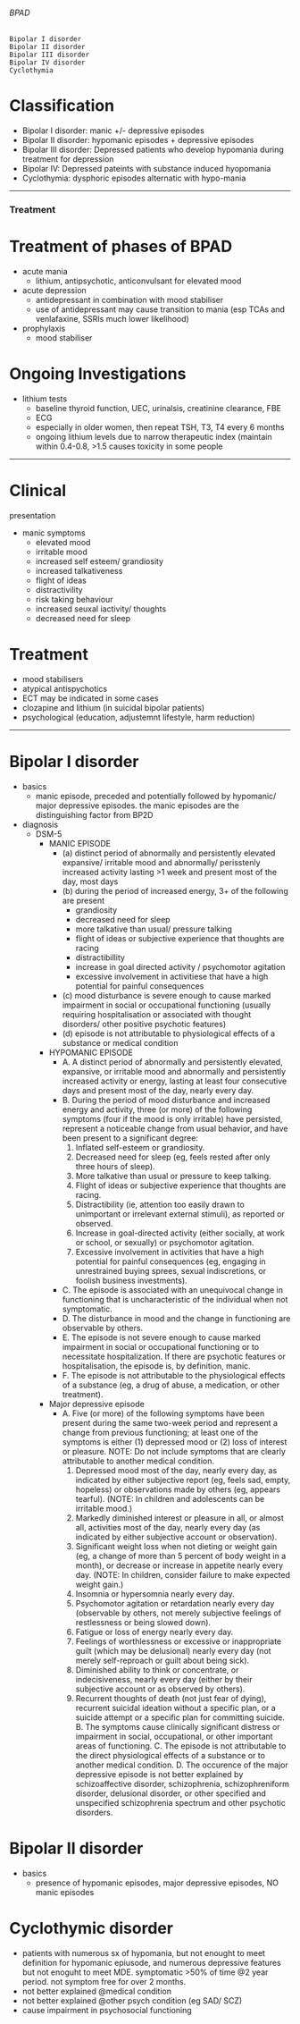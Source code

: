 ###### BPAD 
    Bipolar I disorder
    Bipolar II disorder
    Bipolar III disorder
    Bipolar IV disorder
    Cyclothymia

# Classification
- Bipolar I disorder: manic +/- depressive episodes
- Bipolar II disorder: hypomanic episodes + depressive episodes
- Bipolar III disorder: Depressed patients who develop hypomania during treatment for depression
- Bipolar IV: Depressed pateints with substance induced hyopomania
- Cyclothymia: dysphoric episodes alternatic with hypo-mania

------------------------------------------------------

### Treatment

# Treatment of phases of BPAD
- acute mania
    + lithium, antipsychotic, anticonvulsant for elevated mood
- acute depression
    + antidepressant in combination with mood stabiliser
    + use of antidepressant may cause transition to mania (esp TCAs and venlafaxine, SSRIs much lower likelihood)
- prophylaxis
    + mood stabiliser

# Ongoing Investigations
- lithium tests
    + baseline thyroid function, UEC, urinalsis, creatinine clearance, FBE
    + ECG
    + especially in older women, then repeat TSH, T3, T4 every 6 months
    + ongoing lithium levels due to narrow therapeutic index (maintain within 0.4-0.8, >1.5 causes toxicity in some people

-------------------------------------------------------


# Clinical
presentation
- manic symptoms
    + elevated mood
    + irritable mood
    + increased self esteem/ grandiosity
    + increased talkativeness
    + flight of ideas
    + distractivility
    + risk taking behaviour
    + increased seuxal iactivity/ thoughts
    + decreased need for sleep

# Treatment
- mood stabilisers
- atypical antispychotics
- ECT may be indicated in some cases
- clozapine and lithium (in suicidal bipolar patients)
- psychological (education, adjustemnt lifestyle, harm reduction)

-----------------------------------
# Bipolar I disorder
- basics
    + manic episode, preceded and potentially followed by hypomanic/ major depressive episodes. the manic episodes are the distinguishing factor from BP2D
- diagnosis
    + DSM-5 
        * MANIC EPISODE
            - (a) distinct period of abnormally and persistently elevated expansive/ irritable mood and abnormally/ perisstenly increased activity lasting >1 week and present most of the day, most days
            - (b) during the period of increased energy, 3+ of the following are present
                + grandiosity
                + decreased need for sleep
                + more talkative than usual/ pressure talking
                +  flight of ideas or subjective experience that thoughts are racing
                +  distractibillity
                +  increase in goal directed activity / psychomotor agitation
                +  excessive involvement in activitiese that have a high potential for painful consequences
            -  (c) mood disturbance is severe enough to cause marked impairment in social or occupational functioning (usually requiring hospitalisation or associated with thought disorders/ other positive psychotic features)
            -  (d) episode is not attributable to physiological effects of a substance or medical condition
        *  HYPOMANIC EPISODE
            -  A. A distinct period of abnormally and persistently elevated, expansive, or irritable mood and abnormally and persistently increased activity or energy, lasting at least four consecutive days and present most of the day, nearly every day.
            - B. During the period of mood disturbance and increased energy and activity, three (or more) of the following symptoms (four if the mood is only irritable) have persisted, represent a noticeable change from usual behavior, and have been present to a significant degree:
                1) Inflated self-esteem or grandiosity.
                2) Decreased need for sleep (eg, feels rested after only three hours of sleep).
                3) More talkative than usual or pressure to keep talking.
                4) Flight of ideas or subjective experience that thoughts are racing.
                5) Distractibility (ie, attention too easily drawn to unimportant or irrelevant external stimuli), as reported or observed.
                6) Increase in goal-directed activity (either socially, at work or school, or sexually) or psychomotor agitation.
                7) Excessive involvement in activities that have a high potential for painful consequences (eg, engaging in unrestrained buying sprees, sexual indiscretions, or foolish business investments).
            - C. The episode is associated with an unequivocal change in functioning that is uncharacteristic of the individual when not symptomatic.
            - D. The disturbance in mood and the change in functioning are observable by others.
            - E. The episode is not severe enough to cause marked impairment in social or occupational functioning or to necessitate hospitalization. If there are psychotic features or hospitalisation, the episode is, by definition, manic. 
            - F. The episode is not attributable to the physiological effects of a substance (eg, a drug of abuse, a medication, or other treatment).
        * Major depressive episode
            - A. Five (or more) of the following symptoms have been present during the same two-week period and represent a change from previous functioning; at least one of the symptoms is either (1) depressed mood or (2) loss of interest or pleasure.
            NOTE: Do not include symptoms that are clearly attributable to another medical condition.
                1) Depressed mood most of the day, nearly every day, as indicated by either subjective report (eg, feels sad, empty, hopeless) or observations made by others (eg, appears tearful). (NOTE: In children and adolescents can be irritable mood.)
                2) Markedly diminished interest or pleasure in all, or almost all, activities most of the day, nearly every day (as indicated by either subjective account or observation).
                3) Significant weight loss when not dieting or weight gain (eg, a change of more than 5 percent of body weight in a month), or decrease or increase in appetite nearly every day. (NOTE: In children, consider failure to make expected weight gain.)
                4) Insomnia or hypersomnia nearly every day.
                5) Psychomotor agitation or retardation nearly every day (observable by others, not merely subjective feelings of restlessness or being slowed down).
                6) Fatigue or loss of energy nearly every day.
                7) Feelings of worthlessness or excessive or inappropriate guilt (which may be delusional) nearly every day (not merely self-reproach or guilt about being sick).
                8) Diminished ability to think or concentrate, or indecisiveness, nearly every day (either by their subjective account or as observed by others).
                9) Recurrent thoughts of death (not just fear of dying), recurrent suicidal ideation without a specific plan, or a suicide attempt or a specific plan for committing suicide.
            B. The symptoms cause clinically significant distress or impairment in social, occupational, or other important areas of functioning.
            C. The episode is not attributable to the direct physiological effects of a substance or to another medical condition.
            D. The occurence of the major depressive episode is not better explained by schizoaffective disorder, schizophrenia, schizophreniform disorder, delusional disorder, or other specified and unspecified schizophrenia spectrum and other psychotic disorders.


# Bipolar II disorder
- basics
    + presence of hypomanic episodes, major depressive episodes, NO manic episodes

# Cyclothymic disorder
- patients with numerous sx of hypomania, but not enought to meet definition for hypomanic epiusode, and numerous depressive features but not enoguht to meet MDE. symptomatic >50% of time @2 year period. not symptom free for over 2 months. 
- not better explained @medical condition
- not better explained @other psych condition (eg SAD/ SCZ)
- cause impairment in psychosocial functioning